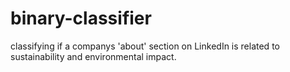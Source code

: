 # binary-classifier
classifying if a companys 'about' section on LinkedIn is related to sustainability and environmental impact.
